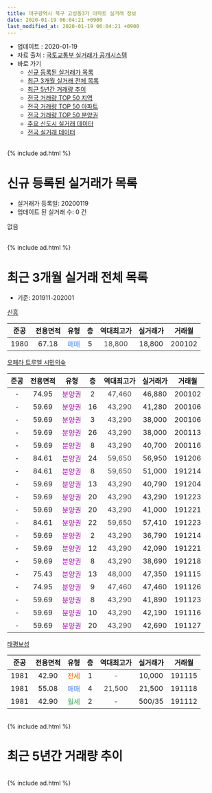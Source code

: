 ```yaml
---
title: 대구광역시 북구 고성동3가 아파트 실거래 정보
date: 2020-01-19 06:04:21 +0900
last_modified_at: 2020-01-19 06:04:21 +0900
---
```


* 업데이트 : 2020-01-19
* 자료 출처 : [국토교통부 실거래가 공개시스템](http://rt.molit.go.kr)
* 바로 가기
    * [신규 등록된 실거래가 목록](#신규-등록된-실거래가-목록)
    * [최근 3개월 실거래 전체 목록](#최근-3개월-실거래-전체-목록)
    * [최근 5년간 거래량 추이](#최근-5년간-거래량-추이)
    * [전국 거래량 TOP 50 지역](https://apt-info.github.io/apt-trade-info/최근-3개월-전국에서-가장-거래가-많이-발생한-지역)
    * [전국 거래량 TOP 50 아파트](https://apt-info.github.io/apt-trade-info/최근-3개월-전국에서-가장-거래가-많이-발생한-아파트)
    * [전국 거래량 TOP 50 분양권](https://apt-info.github.io/apt-trade-info/최근-3개월-전국에서-가장-거래가-많이-발생한-분양권)
    * [주요 신도시 실거래 데이터](https://apt-info.github.io/apt-trade-info/주요-신도시)
    * [전국 실거래 데이터](https://apt-info.github.io/apt-trade-info/전국)
<br>
{% include ad.html %}
<br>

# 신규 등록된 실거래가 목록
* 실거래가 등록일: 20200119
* 업데이트 된 실거래 수: 0 건

없음

<br>
{% include ad.html %}
<br>

# 최근 3개월 실거래 전체 목록
* 기준: 201911-202001


[신흥](https://search.naver.com/search.naver?query=%EB%8C%80%EA%B5%AC%EA%B4%91%EC%97%AD%EC%8B%9C+%EB%B6%81%EA%B5%AC+%EA%B3%A0%EC%84%B1%EB%8F%993%EA%B0%80+%EC%8B%A0%ED%9D%A5)

|준공|전용면적|유형|층|역대최고가|실거래가|거래월|
|:---:|:---:|:---:|:---:|:---:|:---:|:---:|
|1980|67.18|<span style="color:#4285f3">매매</span>|5|<span style="color:#444444">18,800</span>|18,800|200102|

[오페라 트루엘 시민의숲](https://search.naver.com/search.naver?query=%EB%8C%80%EA%B5%AC%EA%B4%91%EC%97%AD%EC%8B%9C+%EB%B6%81%EA%B5%AC+%EA%B3%A0%EC%84%B1%EB%8F%993%EA%B0%80+%EC%98%A4%ED%8E%98%EB%9D%BC+%ED%8A%B8%EB%A3%A8%EC%97%98+%EC%8B%9C%EB%AF%BC%EC%9D%98%EC%88%B2)

|준공|전용면적|유형|층|역대최고가|실거래가|거래월|
|:---:|:---:|:---:|:---:|:---:|:---:|:---:|
|-|74.95|<span style="color:#9C11A5">분양권</span>|2|<span style="color:#444444">47,460</span>|46,880|200102|
|-|59.69|<span style="color:#9C11A5">분양권</span>|16|<span style="color:#444444">43,290</span>|41,280|200106|
|-|59.69|<span style="color:#9C11A5">분양권</span>|3|<span style="color:#444444">43,290</span>|38,000|200106|
|-|59.69|<span style="color:#9C11A5">분양권</span>|26|<span style="color:#444444">43,290</span>|38,000|200113|
|-|59.69|<span style="color:#9C11A5">분양권</span>|8|<span style="color:#444444">43,290</span>|40,700|200116|
|-|84.61|<span style="color:#9C11A5">분양권</span>|24|<span style="color:#444444">59,650</span>|56,950|191206|
|-|84.61|<span style="color:#9C11A5">분양권</span>|8|<span style="color:#444444">59,650</span>|51,000|191214|
|-|59.69|<span style="color:#9C11A5">분양권</span>|13|<span style="color:#444444">43,290</span>|40,790|191204|
|-|59.69|<span style="color:#9C11A5">분양권</span>|20|<span style="color:#444444">43,290</span>|43,290|191223|
|-|59.69|<span style="color:#9C11A5">분양권</span>|20|<span style="color:#444444">43,290</span>|41,000|191221|
|-|84.61|<span style="color:#9C11A5">분양권</span>|22|<span style="color:#444444">59,650</span>|57,410|191223|
|-|59.69|<span style="color:#9C11A5">분양권</span>|2|<span style="color:#444444">43,290</span>|36,790|191214|
|-|59.69|<span style="color:#9C11A5">분양권</span>|12|<span style="color:#444444">43,290</span>|42,090|191221|
|-|59.69|<span style="color:#9C11A5">분양권</span>|8|<span style="color:#444444">43,290</span>|38,690|191218|
|-|75.43|<span style="color:#9C11A5">분양권</span>|13|<span style="color:#444444">48,000</span>|47,350|191115|
|-|74.95|<span style="color:#9C11A5">분양권</span>|9|<span style="color:#444444">47,460</span>|47,460|191126|
|-|59.69|<span style="color:#9C11A5">분양권</span>|8|<span style="color:#444444">43,290</span>|41,890|191123|
|-|59.69|<span style="color:#9C11A5">분양권</span>|10|<span style="color:#444444">43,290</span>|42,190|191116|
|-|59.69|<span style="color:#9C11A5">분양권</span>|20|<span style="color:#444444">43,290</span>|42,690|191127|

[태평보성](https://search.naver.com/search.naver?query=%EB%8C%80%EA%B5%AC%EA%B4%91%EC%97%AD%EC%8B%9C+%EB%B6%81%EA%B5%AC+%EA%B3%A0%EC%84%B1%EB%8F%993%EA%B0%80+%ED%83%9C%ED%8F%89%EB%B3%B4%EC%84%B1)

|준공|전용면적|유형|층|역대최고가|실거래가|거래월|
|:---:|:---:|:---:|:---:|:---:|:---:|:---:|
|1981|42.90|<span style="color:#ff5a00">전세</span>|1|<span style="color:#444444">-</span>|10,000|191115|
|1981|55.08|<span style="color:#4285f3">매매</span>|4|<span style="color:#444444">21,500</span>|21,500|191118|
|1981|42.90|<span style="color:#34a853">월세</span>|2|<span style="color:#444444">-</span>|500/35|191112|


<br>
{% include ad.html %}
<br>

# 최근 5년간 거래량 추이


<div style="width:100%;">
    <canvas id="deal_progress" height="200"></canvas>
</div>

<script>
new Chart(document.getElementById("deal_progress"), {
    type: 'line',
    data: {
        labels: ['201501','201502','201503','201504','201505','201506','201507','201508','201509','201510','201511','201512','201601','201602','201603','201604','201605','201606','201607','201608','201609','201610','201611','201612','201701','201702','201703','201704','201705','201706','201707','201708','201709','201710','201711','201712','201801','201802','201803','201804','201805','201806','201807','201808','201809','201810','201811','201812','201901','201902','201903','201904','201905','201906','201907','201908','201909','201910','201911','201912','202001'],
        datasets: [{
            label: '매매',
            pointRadius: 1,
            data: [9, 6, 8, 9, 5, 7, 4, 2, 6, 3, 2, 3, 1, 0, 0, 2, 3, 3, 4, 3, 4, 4, 5, 6, 3, 4, 1, 2, 2, 5, 5, 1, 1, 3, 5, 0, 13, 14, 7, 2, 6, 3, 3, 8, 4, 6, 2, 3, 2, 2, 4, 2, 4, 4, 2, 4, 2, 6, 6, 9, 6],
            borderColor: "rgba(255, 201, 14, 1)",
            backgroundColor: "rgba(255, 201, 14, 0.5)",
            fill: false,
            lineTension: 0
        },{
            label: '전월세',
            pointRadius: 1,
            data: [5, 3, 3, 6, 6, 0, 0, 2, 2, 1, 1, 1, 0, 0, 1, 2, 4, 2, 1, 1, 0, 0, 1, 2, 3, 0, 0, 0, 0, 0, 1, 0, 1, 0, 0, 2, 0, 1, 1, 0, 1, 3, 3, 1, 1, 2, 1, 1, 3, 2, 1, 3, 1, 2, 1, 1, 1, 2, 2, 0, 0],
            borderColor: "rgba(0, 141, 185, 1)",
            backgroundColor: "rgba(0, 141, 185, 0.5)",
            fill: false,
            lineTension: 0
        }
        ]
    },
    options: {
        responsive: true,
        title: {
            display: false
        },
        tooltips: {
            mode: 'index',
            intersect: false
        },
        hover: {
            mode: 'nearest',
            intersect: true
        },
        scales: {
            xAxes: [{
                display: true,
                scaleLabel: {
                    display: true,
                    labelString: '년/월'
                }
            }],
            yAxes: [{
                display: true,
                ticks: {
                    suggestedMin: 0,
                },
                scaleLabel: {
                    display: true,
                    labelString: '실거래 수'
                }
            }]
        }
    }
});

</script>


<br>
{% include ad.html %}
<br>

